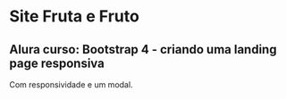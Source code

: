# Site Fruta e Fruto
##  Alura curso: Bootstrap 4 - criando uma landing page responsiva
Com responsividade e um modal.
